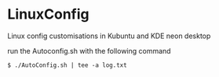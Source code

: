 # LinuxConfig
Linux config customisations in Kubuntu and KDE neon desktop

run the Autoconfig.sh with the following command

``$ ./AutoConfig.sh | tee -a log.txt``
